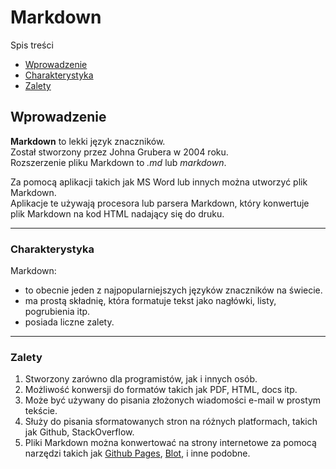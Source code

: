 # Markdown

<!--To jest nagłowek H1-->

Spis treści

- [Wprowadzenie](#wprowadzenie)
- [Charakterystyka](#charakterystyka)
- [Zalety](#zalety)

## Wprowadzenie

<!--To jest nagłowek H2-->

<!--To jest akapit tekstu z *italikami (alt. _), **pogrubieniem (alt. __), dolną linią tekstu przez: 2x spacja + enter, nowy akapit przez: spacja + 2x enter.-->

**Markdown** to lekki język znaczników.  
Został stworzony przez Johna Grubera w 2004 roku.  
Rozszerzenie pliku Markdown to _.md_ lub _markdown_.

Za pomocą aplikacji takich jak MS Word lub innych można utworzyć plik Markdown.  
Aplikacje te używają procesora lub parsera Markdown, który konwertuje plik Markdown na kod HTML nadający się do druku.

---

### Charakterystyka

<!--To jest lista wypunktowana-->

Markdown:

- to obecnie jeden z najpopularniejszych języków znaczników na świecie.
- ma prostą składnię, która formatuje tekst jako nagłówki, listy, pogrubienia itp.
- posiada liczne zalety.

---

### Zalety

<!--To jest lista numerowana z linkami zewnętrznymi-->

1. Stworzony zarówno dla programistów, jak i innych osób.
2. Możliwość konwersji do formatów takich jak PDF, HTML, docs itp.
3. Może być używany do pisania złożonych wiadomości e-mail w prostym tekście.
4. Służy do pisania sformatowanych stron na różnych platformach, takich jak Github, StackOverflow.
5. Pliki Markdown można konwertować na strony internetowe za pomocą narzędzi takich jak [Github Pages](https://pages.github.com/), [Blot](blot.io), i inne podobne.
